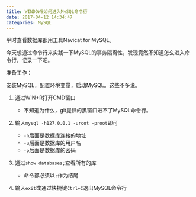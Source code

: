 ```yaml
---
title: WINDOWS如何进入MySQL命令行
date: 2017-04-12 14:34:47
categories: MySQL
---
```

平时查看数据库都用工具Navicat for MySQL。

今天想通过命令行来实践一下MySQL的事务隔离性，发现竟然不知道怎么进入命令行，记录一下吧。

<!-- more -->

准备工作：

安装MySQL，配置环境变量，启动MySQL。这些不多说。

1. 通过WIN+R打开CMD窗口
    - 不知道为什么，git提供的黑窗口进不了MySQL命令行。

2. 输入`mysql -h127.0.0.1 -uroot -proot`即可
    - `-h`后面是数据库连接的地址
    - `-u`后面是数据库的用户名
    - `-p`后面是数据库的密码

3. 通过`show databases;`查看所有的库
    - 命令都必须以`;`作为结尾

4. 输入`exit`或通过快捷键`Ctrl+C`退出MySQL命令行 
